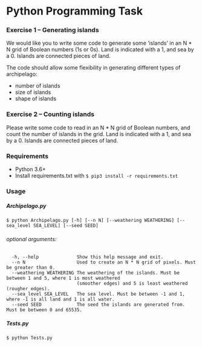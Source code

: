 # Python Programming Task
### Exercise 1 – Generating islands
We would like you to write some code to generate some ‘islands’ in an N * N grid of Boolean numbers (1s or 0s). Land is indicated with a 1, and sea by a 0. Islands are connected pieces of land.

The code should allow some flexibility in generating different types of archipelago:
- number of islands
- size of islands
- shape of islands
### Exercise 2 – Counting islands
Please write some code to read in an N * N grid of Boolean numbers, and count the number of islands in the grid. Land is indicated with a 1, and sea by a 0. Islands are connected pieces of land.
### Requirements
- Python 3.6+
- Install requirements.txt with `$ pip3 install -r requirements.txt`
### Usage
##### Archipelago.py
`$ python Archipelago.py [-h] [--n N] [--weathering WEATHERING] [--sea_level SEA_LEVEL] [--seed SEED]`
###### optional arguments:
```
  -h, --help              Show this help message and exit.
  --n N                   Used to create an N * N grid of pixels. Must be greater than 0.
  --weathering WEATHERING The weathering of the islands. Must be between 1 and 5, where 1 is most weathered
                          (smoother edges) and 5 is least weathered (rougher edges).
  --sea_level SEA_LEVEL   The sea level. Must be between -1 and 1, where -1 is all land and 1 is all water.
  --seed SEED             The seed the islands are generated from. Must be between 0 and 65535.
```
##### Tests.py
`$ python Tests.py`

